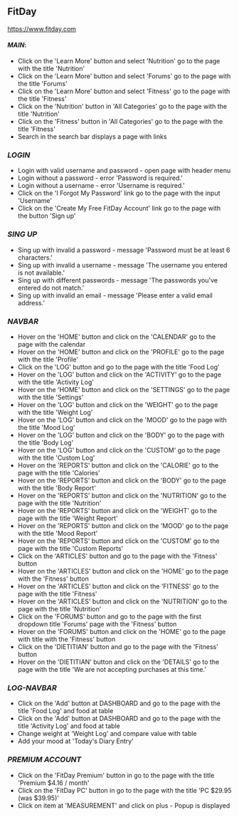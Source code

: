 ## **FitDay**
https://www.fitday.com

#### _MAIN_:
* Click on the 'Learn More' button and select 'Nutrition' go to the page with the title 'Nutrition'
* Click on the 'Learn More' button and select 'Forums' go to the page with the title 'Forums'
* Click on the 'Learn More' button and select 'Fitness' go to the page with the title 'Fitness'
* Click on the 'Nutrition' button in 'All Categories' go to the page with the title 'Nutrition'
* Click on the 'Fitness' button in 'All Categories' go to the page with the title 'Fitness'
* Search in the search bar displays a page with links

### _LOGIN_ 
* Login with valid username and password - open page with header menu
* Login without a password - error 'Password is required.'
* Login without a username - error 'Username is required.'
* Click on the 'I Forgot My Password' link  go to the page with the input 'Username'
* Click on the 'Create My Free FitDay Account' link go to the page with the button 'Sign up'

### _SING UP_
* Sing up with invalid a password - message 'Password must be at least 6 characters.'
* Sing up with invalid a username - message 'The username you entered is not available.'
* Sing up with different passwords - message 'The passwords you've entered do not match.'
* Sing up with invalid an email - message 'Please enter a valid email address.'

### _NAVBAR_
* Hover on the 'HOME' button and click on the 'CALENDAR' go to the page with the calendar
* Hover on the 'HOME' button and click on the 'PROFILE' go to the page with the title 'Profile'
* Click on the 'LOG' button and go to the page with the title 'Food Log'
* Hover on the 'LOG' button and click on the 'ACTIVITY' go to the page with the title 'Activity Log'
* Hover on the 'HOME' button and click on the 'SETTINGS' go to the page with the title 'Settings'
* Hover on the 'LOG' button and click on the 'WEIGHT' go to the page with the title 'Weight Log'
* Hover on the 'LOG' button and click on the 'MOOD' go to the page with the title 'Mood Log'
* Hover on the 'LOG' button and click on the 'BODY' go to the page with the title 'Body Log'
* Hover on the 'LOG' button and click on the 'CUSTOM' go to the page with the title 'Custom Log'
* Hover on the 'REPORTS' button and click on the 'CALORIE' go to the page with the title 'Calories'
* Hover on the 'REPORTS' button and click on the 'BODY' go to the page with the title 'Body Report'
* Hover on the 'REPORTS' button and click on the 'NUTRITION' go to the page with the title 'Nutrition'
* Hover on the 'REPORTS' button and click on the 'WEIGHT' go to the page with the title 'Weight Report'
* Hover on the 'REPORTS' button and click on the 'MOOD' go to the page with the title 'Mood Report'
* Hover on the 'REPORTS' button and click on the 'CUSTOM' go to the page with the title 'Custom Reports'
* Click on the 'ARTICLES' button and go to the page with the 'Fitness' button
* Hover on the 'ARTICLES' button and click on the 'HOME' go to the page with the 'Fitness' button
* Hover on the 'ARTICLES' button and click on the 'FITNESS' go to the page with the title 'Fitness'
* Hover on the 'ARTICLES' button and click on the 'NUTRITION' go to the page with the title 'Nutrition'
* Click on the 'FORUMS' button and go to the page with the first dropdown title 'Forums' page with the 'Fitness' button
* Hover on the 'FORUMS' button and click on the 'HOME' go to the page with title with the 'Fitness' button
* Click on the 'DIETITIAN' button and go to the page with the 'Fitness' button
* Hover on the 'DIETITIAN' button and click on the 'DETAILS' go to the page with the title 'We are not accepting purchases at this time.'

### _LOG-NAVBAR_ <br/>
* Click on the 'Add' button at DASHBOARD and go to the page with the title 'Food Log' and food at table
* Click on the 'Add' button at DASHBOARD and go to the page with the title 'Activity Log' and food at table
* Change weight at 'Weight Log' and compare value with table
* Add your mood at 'Today's Diary Entry'

### _PREMIUM ACCOUNT_
* Click on the 'FitDay Premium' button in go to the page with the title 'Premium $4.16 / month'
* Click on the 'FitDay PC' button in go to the page with the title 'PC $29.95 (was $39.95)'
* Click on item at 'MEASUREMENT' and click on plus - Popup is displayed



